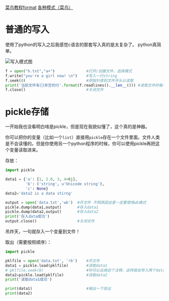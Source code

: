 [菜鸟教程format](https://www.runoob.com/python3/python3-inputoutput.html)
[各种模式（菜鸟）](https://www.runoob.com/python3/python3-file-methods.html)

# 普通的写入
使用了python的写入之后我感觉c语言的那套写入真的是太复杂了。
python真简单。

![写入模式图](http://ww1.sinaimg.cn/large/006rgJELly1gc2v1ft4y3j30ov0ermyk.jpg)

```py
f = open("h.txt","a+")              #打开/创建文件，选择模式
f.write("you're a girl now! \n")    #写入一行string
f.seek(0)                           #把指针放到文件开头以读取
print('当前文件有{}非空的行'.format(f.readlines().__len__())) #读取文件的每一行，转换成行数
f.close()                           #关闭文件
```

# pickle存储
一开始我也没看明白啥是pickle，但是现在我貌似懂了，这个真的是神器。

你可以把你的变量（比如一个`list`）直接用`pickle`存在一个文件里面。文件人类是不会读懂的。但是你使用另一个python程序的时候，你可以使用pickle再把这个变量读取进来。

存放：
```py
import pickle

data1 = {'a': [1, 2.0, 3, 4+6j],
         'b': ('string', u'Unicode string'),
         'c': None}
data2='data2 is a data stirng'

output = open('data.txt','wb')  #开文件 不明原因这里一定要使用wb模式
pickle.dump(data1,output)       #存入data1
pickle.dump(data2,output)       #存入data2
print('存入data成功')            
output.close()                  #关闭文件
```
吊炸天，一句就存入一个变量到文件！

取出（需要按照顺序）：
```py
import pickle

pklfile = open('data.txt', 'rb')    #开文件
data1 = pickle.load(pklfile)        #读取data1
# pklfile.seek(0)                   #你可以去掉这个注释，这样就会导入两个data1
data2=pickle.load(pklfile)          #读取data2
print('读取data1成功')

print(data1)                        #输出一下验证
print(data2)
```

